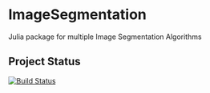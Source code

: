 # ImageSegmentation

Julia package for multiple Image Segmentation Algorithms

## Project Status

[![Build Status](https://travis-ci.org/JuliaImages/ImageSegmentation.jl.svg?branch=master)](https://travis-ci.org/JuliaImages/ImageSegmentation.jl)
